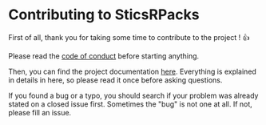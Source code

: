 # Contributing to SticsRPacks

First of all, thank you for taking some time to contribute to the project ! :+1:

Please read the [code of conduct](https://github.com/SticsRPacks/.github/blob/master/CODE_OF_CONDUCT.md) before starting anything. 

Then, you can find the project documentation [here](https://github.com/SticsRPacks/documentation/blob/master/README.md). Everything is explained in details in here, so please read it once before asking questions.

If you found a bug or a typo, you should search if your problem was already stated on a closed issue first. Sometimes the "bug" is not one at all. If not, please fill an issue.

